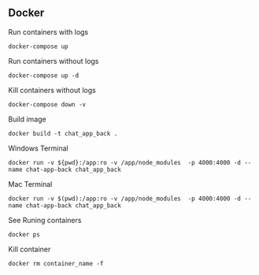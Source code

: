 ## Docker

Run containers with logs

```terminal
docker-compose up
```

Run containers without logs

```terminal
docker-compose up -d
```

Kill containers without logs

```terminal
docker-compose down -v
```

Build image

```terminal
docker build -t chat_app_back .
```

Windows Terminal

```terminal
docker run -v ${pwd}:/app:ro -v /app/node_modules  -p 4000:4000 -d --name chat-app-back chat_app_back
```

Mac Terminal

```terminal
docker run -v $(pwd):/app:ro -v /app/node_modules  -p 4000:4000 -d --name chat-app-back chat_app_back
```

See Runing containers

```terminal
docker ps
```

Kill container

```terminal
docker rm container_name -f
```
